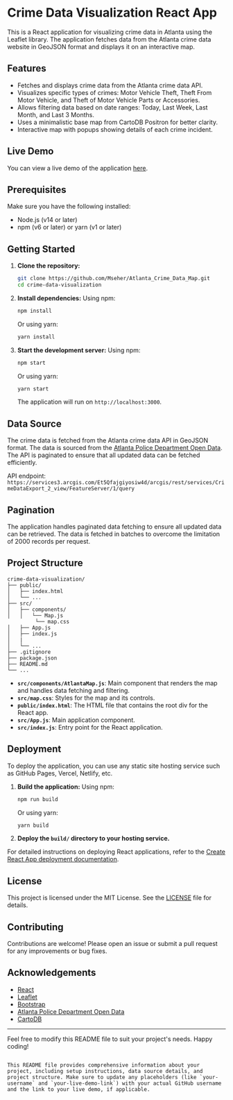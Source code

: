 
# Crime Data Visualization React App

This is a React application for visualizing crime data in Atlanta using the Leaflet library. The application fetches data from the Atlanta crime data website in GeoJSON format and displays it on an interactive map.

## Features

- Fetches and displays crime data from the Atlanta crime data API.
- Visualizes specific types of crimes: Motor Vehicle Theft, Theft From Motor Vehicle, and Theft of Motor Vehicle Parts or Accessories.
- Allows filtering data based on date ranges: Today, Last Week, Last Month, and Last 3 Months.
- Uses a minimalistic base map from CartoDB Positron for better clarity.
- Interactive map with popups showing details of each crime incident.

## Live Demo

You can view a live demo of the application [here](https://atlantacrimedata.netlify.app).

## Prerequisites

Make sure you have the following installed:

- Node.js (v14 or later)
- npm (v6 or later) or yarn (v1 or later)

## Getting Started

1. **Clone the repository:**
   ```sh
   git clone https://github.com/Mseher/Atlanta_Crime_Data_Map.git
   cd crime-data-visualization
   ```

2. **Install dependencies:**
   Using npm:
   ```sh
   npm install
   ```
   Or using yarn:
   ```sh
   yarn install
   ```

3. **Start the development server:**
   Using npm:
   ```sh
   npm start
   ```
   Or using yarn:
   ```sh
   yarn start
   ```

   The application will run on `http://localhost:3000`.

## Data Source

The crime data is fetched from the Atlanta crime data API in GeoJSON format. The data is sourced from the [Atlanta Police Department Open Data](https://opendata.atlantapd.org). The API is paginated to ensure that all updated data can be fetched efficiently.

API endpoint: `https://services3.arcgis.com/Et5Qfajgiyosiw4d/arcgis/rest/services/CrimeDataExport_2_view/FeatureServer/1/query`

## Pagination

The application handles paginated data fetching to ensure all updated data can be retrieved. The data is fetched in batches to overcome the limitation of 2000 records per request.

## Project Structure

```
crime-data-visualization/
├── public/
│   ├── index.html
│   └── ...
├── src/
│   ├── components/
│   │   └── Map.js
         └── map.css
│   ├── App.js
│   ├── index.js
│   |
│   └── ...
├── .gitignore
├── package.json
├── README.md
└── ...
```

- **`src/components/AtlantaMap.js`**: Main component that renders the map and handles data fetching and filtering.
- **`src/map.css`**: Styles for the map and its controls.
- **`public/index.html`**: The HTML file that contains the root div for the React app.
- **`src/App.js`**: Main application component.
- **`src/index.js`**: Entry point for the React application.

## Deployment

To deploy the application, you can use any static site hosting service such as GitHub Pages, Vercel, Netlify, etc.

1. **Build the application:**
   Using npm:
   ```sh
   npm run build
   ```
   Or using yarn:
   ```sh
   yarn build
   ```

2. **Deploy the `build/` directory to your hosting service.**

For detailed instructions on deploying React applications, refer to the [Create React App deployment documentation](https://create-react-app.dev/docs/deployment/).

## License

This project is licensed under the MIT License. See the [LICENSE](LICENSE) file for details.

## Contributing

Contributions are welcome! Please open an issue or submit a pull request for any improvements or bug fixes.

## Acknowledgements

- [React](https://reactjs.org/)
- [Leaflet](https://leafletjs.com/)
- [Bootstrap](https://getbootstrap.com/)
- [Atlanta Police Department Open Data](https://opendata.atlantapd.org)
- [CartoDB](https://carto.com/)

---

Feel free to modify this README file to suit your project's needs. Happy coding!
```

This README file provides comprehensive information about your project, including setup instructions, data source details, and project structure. Make sure to update any placeholders (like `your-username` and `your-live-demo-link`) with your actual GitHub username and the link to your live demo, if applicable.
